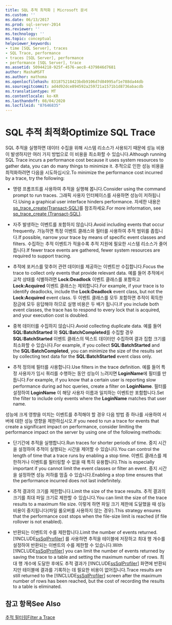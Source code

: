 ```yaml
---
title: SQL 추적 최적화 | Microsoft 문서
ms.custom: ''
ms.date: 06/13/2017
ms.prod: sql-server-2014
ms.reviewer: ''
ms.technology: ''
ms.topic: conceptual
helpviewer_keywords:
- time [SQL Server], traces
- SQL Trace, performance
- traces [SQL Server], performance
- performance [SQL Server], trace
ms.assetid: 50944218-925f-4576-aec8-4379846d7681
author: MashaMSFT
ms.author: mathoma
ms.openlocfilehash: 831875218423bdb9106d7d84995af1e788da44db
ms.sourcegitcommit: ad4d92dce894592a259721a1571b1d8736abacdb
ms.translationtype: MT
ms.contentlocale: ko-KR
ms.lasthandoff: 08/04/2020
ms.locfileid: "87646835"
---
```

# <a name="optimize-sql-trace"></a><span data-ttu-id="460b1-102">SQL 추적 최적화</span><span class="sxs-lookup"><span data-stu-id="460b1-102">Optimize SQL Trace</span></span>
  <span data-ttu-id="460b1-103">SQL 추적을 실행하면 데이터 수집을 위해 시스템 리소스가 사용되기 때문에 성능 비용이 발생하지만 여러 가지 방법으로 이 비용을 최소화할 수 있습니다.</span><span class="sxs-lookup"><span data-stu-id="460b1-103">Although running SQL Trace incurs a performance cost because it uses system resources to gather data, you can do many things to minimize it.</span></span> <span data-ttu-id="460b1-104">추적으로 인한 성능 비용을 최적화하려면 다음을 시도하십시오.</span><span class="sxs-lookup"><span data-stu-id="460b1-104">To minimize the performance cost incurred by a trace, try the following:</span></span>  
  
-   <span data-ttu-id="460b1-105">명령 프롬프트를 사용하여 추적을 실행해 봅니다.</span><span class="sxs-lookup"><span data-stu-id="460b1-105">Consider using the command prompt to run traces.</span></span> <span data-ttu-id="460b1-106">그래픽 사용자 인터페이스를 사용하면 성능이 저하됩니다.</span><span class="sxs-lookup"><span data-stu-id="460b1-106">Using a graphical user interface hinders performance.</span></span> <span data-ttu-id="460b1-107">자세한 내용은 [sp_trace_create&#40;Transact-SQL&#41;](/sql/relational-databases/system-stored-procedures/sp-trace-create-transact-sql)를 참조하세요.</span><span class="sxs-lookup"><span data-stu-id="460b1-107">For more information, see [sp_trace_create &#40;Transact-SQL&#41;](/sql/relational-databases/system-stored-procedures/sp-trace-create-transact-sql).</span></span>  
  
-   <span data-ttu-id="460b1-108">자주 발생하는 이벤트를 포함하지 않습니다.</span><span class="sxs-lookup"><span data-stu-id="460b1-108">Avoid including events that occur frequently.</span></span> <span data-ttu-id="460b1-109">가능하면 특정 이벤트 클래스와 필터를 사용하여 추적 범위를 좁힙니다.</span><span class="sxs-lookup"><span data-stu-id="460b1-109">If possible, narrow your trace by means of specific event classes and filters.</span></span> <span data-ttu-id="460b1-110">수집하는 추적 이벤트가 적을수록 추적 지원에 필요한 시스템 리소스가 줄어듭니다.</span><span class="sxs-lookup"><span data-stu-id="460b1-110">If fewer trace events are gathered, fewer system resources are required to support tracing.</span></span>  
  
-   <span data-ttu-id="460b1-111">추적에 포커스를 맞추어 관련 데이터를 제공하는 이벤트만 수집합니다.</span><span class="sxs-lookup"><span data-stu-id="460b1-111">Focus the trace to collect only events that provide relevant data.</span></span> <span data-ttu-id="460b1-112">예를 들어 추적에서 교착 상태를 식별하려면 **Lock:Deadlock** 이벤트 클래스를 포함하고 **Lock:Acquired** 이벤트 클래스는 제외합니다.</span><span class="sxs-lookup"><span data-stu-id="460b1-112">For example, if your trace is to identify deadlocks, include the **Lock:Deadlock** event class, but not the **Lock:Acquired** event class.</span></span> <span data-ttu-id="460b1-113">두 이벤트 클래스를 모두 포함하면 추적이 획득한 잠금에 모두 응답해야 하므로 실행 비용은 두 배가 됩니다.</span><span class="sxs-lookup"><span data-stu-id="460b1-113">If you include both event classes, the trace has to respond to every lock that is acquired, and your execution cost is doubled.</span></span>  
  
-   <span data-ttu-id="460b1-114">중복 데이터를 수집하지 않습니다.</span><span class="sxs-lookup"><span data-stu-id="460b1-114">Avoid collecting duplicate data.</span></span> <span data-ttu-id="460b1-115">예를 들어 **SQL:BatchStarted** 와 **SQL:BatchCompleted**를 수집할 경우 **SQL:BatchStarted** 이벤트 클래스의 텍스트 데이터만 수집하여 결과 집합 크기를 최소화할 수 있습니다.</span><span class="sxs-lookup"><span data-stu-id="460b1-115">For example, if you collect **SQL:BatchStarted** and the **SQL:BatchCompleted**, you can minimize the size of the results set by collecting text data for the **SQL:BatchStarted** event class only.</span></span>  
  
-   <span data-ttu-id="460b1-116">추적 정의에 필터를 사용합니다.</span><span class="sxs-lookup"><span data-stu-id="460b1-116">Use filters in the trace definition.</span></span> <span data-ttu-id="460b1-117">예를 들어 특정 사용자가 임시 쿼리를 수행하는 동안 성능이 느려지면 **LoginName**에 필터를 만듭니다.</span><span class="sxs-lookup"><span data-stu-id="460b1-117">For example, if you know that a certain user is reporting slow performance during ad hoc queries, create a filter on **LoginName**.</span></span> <span data-ttu-id="460b1-118">필터를 설정하여 **LoginName** 이 해당 사용자 이름과 일치하는 이벤트만 포함합니다.</span><span class="sxs-lookup"><span data-stu-id="460b1-118">Set the filter to include only events where the **LoginName** matches that user name.</span></span>  
  
 <span data-ttu-id="460b1-119">성능에 크게 영향을 미치는 이벤트를 추적해야 할 경우 다음 방법 중 하나를 사용하여 서버에 대한 성능 영향을 제한하십시오.</span><span class="sxs-lookup"><span data-stu-id="460b1-119">If you need to run a trace for events that create a significant impact on performance, consider limiting the performance impact on the server by using one of the following methods:</span></span>  
  
-   <span data-ttu-id="460b1-120">단기간에 추적을 실행합니다.</span><span class="sxs-lookup"><span data-stu-id="460b1-120">Run traces for shorter periods of time.</span></span> <span data-ttu-id="460b1-121">중지 시간을 설정하여 추적이 실행되는 시간을 제어할 수 있습니다.</span><span class="sxs-lookup"><span data-stu-id="460b1-121">You can control the length of time that a trace runs by enabling a stop time.</span></span> <span data-ttu-id="460b1-122">이벤트 클래스를 제한하거나 이벤트를 필터링할 수 없을 때 특히 유용합니다.</span><span class="sxs-lookup"><span data-stu-id="460b1-122">This is especially important if you cannot limit the event classes or filter an event.</span></span> <span data-ttu-id="460b1-123">중지 시간을 설정하면 성능 저하를 멈출 수 있습니다.</span><span class="sxs-lookup"><span data-stu-id="460b1-123">Enabling a stop time ensures that the performance incurred does not last indefinitely.</span></span>  
  
-   <span data-ttu-id="460b1-124">추적 결과의 크기를 제한합니다.</span><span class="sxs-lookup"><span data-stu-id="460b1-124">Limit the size of the trace results.</span></span> <span data-ttu-id="460b1-125">추적 결과의 크기를 최대 파일 크기로 제한할 수 있습니다.</span><span class="sxs-lookup"><span data-stu-id="460b1-125">You can limit the size of the trace results to a maximum file size.</span></span> <span data-ttu-id="460b1-126">이렇게 하면 파일 크기 제한에 도달했을 때 성능 비용이 중지됩니다(파일 롤오버를 사용하지 않는 경우).</span><span class="sxs-lookup"><span data-stu-id="460b1-126">This strategy ensures that the performance cost stops when the file-size limit is reached (if file rollover is not enabled).</span></span>  
  
-   <span data-ttu-id="460b1-127">반환되는 이벤트의 수를 제한합니다.</span><span class="sxs-lookup"><span data-stu-id="460b1-127">Limit the number of events returned.</span></span> <span data-ttu-id="460b1-128">[!INCLUDE[ssSqlProfiler](../../../includes/sssqlprofiler-md.md)] 를 사용하면 추적을 테이블에 저장하고 최대 행 개수를 설정하여 반환되는 이벤트의 수를 제한할 수 있습니다.</span><span class="sxs-lookup"><span data-stu-id="460b1-128">With [!INCLUDE[ssSqlProfiler](../../../includes/sssqlprofiler-md.md)] you can limit the number of events returned by saving the trace to a table and setting the maximum number of rows.</span></span> <span data-ttu-id="460b1-129">최대 행 개수에 도달한 후에도 추적 결과가 [!INCLUDE[ssSqlProfiler](../../../includes/sssqlprofiler-md.md)] 화면에 반환되지만 테이블에 결과를 기록하는 데 필요한 비용이 없어집니다.</span><span class="sxs-lookup"><span data-stu-id="460b1-129">Trace results are still returned to the [!INCLUDE[ssSqlProfiler](../../../includes/sssqlprofiler-md.md)] screen after the maximum number of rows has been reached, but the cost of recording the results to a table is eliminated.</span></span>  
  
## <a name="see-also"></a><span data-ttu-id="460b1-130">참고 항목</span><span class="sxs-lookup"><span data-stu-id="460b1-130">See Also</span></span>  
 [<span data-ttu-id="460b1-131">추적 필터링</span><span class="sxs-lookup"><span data-stu-id="460b1-131">Filter a Trace</span></span>](../sql-trace/filter-a-trace.md)  
  
  

